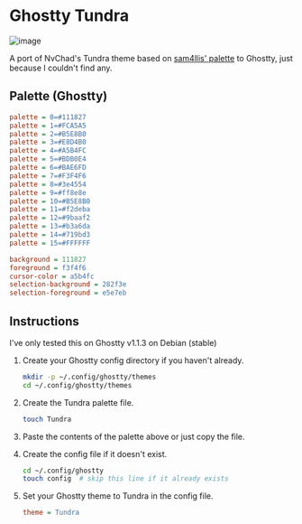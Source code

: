 # Ghostty Tundra

![image](https://github.com/user-attachments/assets/b5a9404c-3f60-4b32-9b66-84e80aae9622)

A port of NvChad's Tundra theme based on [sam4llis' palette](https://github.com/sam4llis/nvim-tundra) to Ghostty, just because I couldn't find any.

## Palette (Ghostty)

```ini
palette = 0=#111827
palette = 1=#FCA5A5
palette = 2=#B5E8B0
palette = 3=#E8D4B0
palette = 4=#A5B4FC
palette = 5=#BDB0E4
palette = 6=#BAE6FD
palette = 7=#F3F4F6
palette = 8=#3e4554
palette = 9=#ff8e8e
palette = 10=#B5E8B0
palette = 11=#f2deba
palette = 12=#9baaf2
palette = 13=#b3a6da
palette = 14=#719bd3
palette = 15=#FFFFFF

background = 111827
foreground = f3f4f6
cursor-color = a5b4fc
selection-background = 282f3e
selection-foreground = e5e7eb
```

## Instructions

I've only tested this on Ghostty v1.1.3 on Debian (stable)

1. Create your Ghostty config directory if you haven't already.
  
    ```bash
    mkdir -p ~/.config/ghostty/themes
    cd ~/.config/ghostty/themes
    ```

2. Create the Tundra palette file.

    ```bash
    touch Tundra
    ```

3. Paste the contents of the palette above or just copy the file.

4. Create the config file if it doesn't exist.

    ```bash
    cd ~/.config/ghostty
    touch config  # skip this line if it already exists
    ```

5. Set your Ghostty theme to Tundra in the config file.
   
    ```ini
    theme = Tundra
    ```
